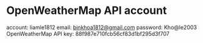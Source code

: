 # OpenWeatherMap API account
account: liamle1812
email: binkhoa1812@gmail.com
password: Kho@le2003
OpenWeatherMap API key: 88f987e710fcb56cf83d1bf295d3f707